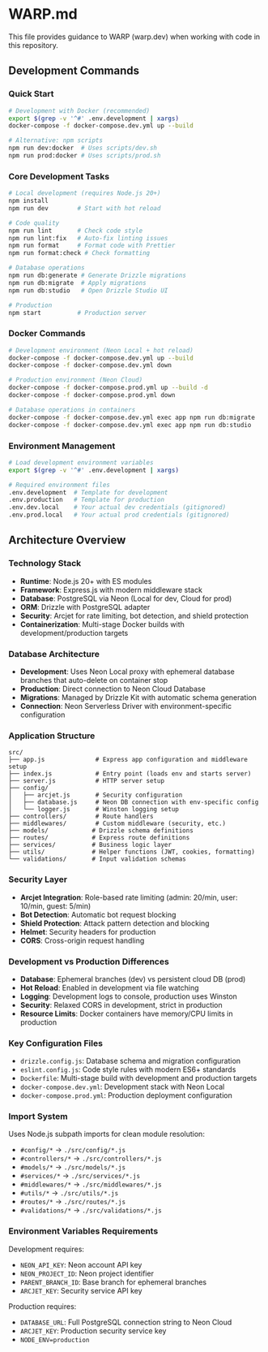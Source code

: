 # WARP.md

This file provides guidance to WARP (warp.dev) when working with code in this repository.

## Development Commands

### Quick Start

```bash
# Development with Docker (recommended)
export $(grep -v '^#' .env.development | xargs)
docker-compose -f docker-compose.dev.yml up --build

# Alternative: npm scripts
npm run dev:docker  # Uses scripts/dev.sh
npm run prod:docker # Uses scripts/prod.sh
```

### Core Development Tasks

```bash
# Local development (requires Node.js 20+)
npm install
npm run dev        # Start with hot reload

# Code quality
npm run lint       # Check code style
npm run lint:fix   # Auto-fix linting issues
npm run format     # Format code with Prettier
npm run format:check # Check formatting

# Database operations
npm run db:generate # Generate Drizzle migrations
npm run db:migrate  # Apply migrations
npm run db:studio   # Open Drizzle Studio UI

# Production
npm start          # Production server
```

### Docker Commands

```bash
# Development environment (Neon Local + hot reload)
docker-compose -f docker-compose.dev.yml up --build
docker-compose -f docker-compose.dev.yml down

# Production environment (Neon Cloud)
docker-compose -f docker-compose.prod.yml up --build -d
docker-compose -f docker-compose.prod.yml down

# Database operations in containers
docker-compose -f docker-compose.dev.yml exec app npm run db:migrate
docker-compose -f docker-compose.dev.yml exec app npm run db:studio
```

### Environment Management

```bash
# Load development environment variables
export $(grep -v '^#' .env.development | xargs)

# Required environment files
.env.development  # Template for development
.env.production   # Template for production
.env.dev.local    # Your actual dev credentials (gitignored)
.env.prod.local   # Your actual prod credentials (gitignored)
```

## Architecture Overview

### Technology Stack

- **Runtime**: Node.js 20+ with ES modules
- **Framework**: Express.js with modern middleware stack
- **Database**: PostgreSQL via Neon (Local for dev, Cloud for prod)
- **ORM**: Drizzle with PostgreSQL adapter
- **Security**: Arcjet for rate limiting, bot detection, and shield protection
- **Containerization**: Multi-stage Docker builds with development/production targets

### Database Architecture

- **Development**: Uses Neon Local proxy with ephemeral database branches that auto-delete on container stop
- **Production**: Direct connection to Neon Cloud Database
- **Migrations**: Managed by Drizzle Kit with automatic schema generation
- **Connection**: Neon Serverless Driver with environment-specific configuration

### Application Structure

```
src/
├── app.js              # Express app configuration and middleware setup
├── index.js            # Entry point (loads env and starts server)
├── server.js           # HTTP server setup
├── config/
│   ├── arcjet.js       # Security configuration
│   ├── database.js     # Neon DB connection with env-specific config
│   └── logger.js       # Winston logging setup
├── controllers/        # Route handlers
├── middlewares/        # Custom middleware (security, etc.)
├── models/            # Drizzle schema definitions
├── routes/            # Express route definitions
├── services/          # Business logic layer
├── utils/             # Helper functions (JWT, cookies, formatting)
└── validations/       # Input validation schemas
```

### Security Layer

- **Arcjet Integration**: Role-based rate limiting (admin: 20/min, user: 10/min, guest: 5/min)
- **Bot Detection**: Automatic bot request blocking
- **Shield Protection**: Attack pattern detection and blocking
- **Helmet**: Security headers for production
- **CORS**: Cross-origin request handling

### Development vs Production Differences

- **Database**: Ephemeral branches (dev) vs persistent cloud DB (prod)
- **Hot Reload**: Enabled in development via file watching
- **Logging**: Development logs to console, production uses Winston
- **Security**: Relaxed CORS in development, strict in production
- **Resource Limits**: Docker containers have memory/CPU limits in production

### Key Configuration Files

- `drizzle.config.js`: Database schema and migration configuration
- `eslint.config.js`: Code style rules with modern ES6+ standards
- `Dockerfile`: Multi-stage build with development and production targets
- `docker-compose.dev.yml`: Development stack with Neon Local
- `docker-compose.prod.yml`: Production deployment configuration

### Import System

Uses Node.js subpath imports for clean module resolution:

- `#config/*` → `./src/config/*.js`
- `#controllers/*` → `./src/controllers/*.js`
- `#models/*` → `./src/models/*.js`
- `#services/*` → `./src/services/*.js`
- `#middlewares/*` → `./src/middlewares/*.js`
- `#utils/*` → `./src/utils/*.js`
- `#routes/*` → `./src/routes/*.js`
- `#validations/*` → `./src/validations/*.js`

### Environment Variables Requirements

Development requires:

- `NEON_API_KEY`: Neon account API key
- `NEON_PROJECT_ID`: Neon project identifier
- `PARENT_BRANCH_ID`: Base branch for ephemeral branches
- `ARCJET_KEY`: Security service API key

Production requires:

- `DATABASE_URL`: Full PostgreSQL connection string to Neon Cloud
- `ARCJET_KEY`: Production security service key
- `NODE_ENV=production`
